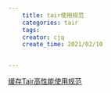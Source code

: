 ```yaml
---
    title: tair使用规范
    categories: tair
    tags:
    creator: cjq
    create_time: 2021/02/10


---
```


[缓存Tair高性能使用规范](https://www.jianshu.com/p/6417083301c2)

